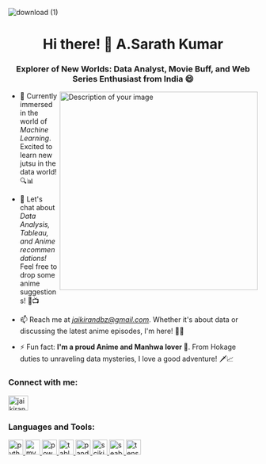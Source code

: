 ![download (1)](https://github.com/sarath3124/sarath3124/assets/136588898/10fa877a-0b6f-4265-b2f3-2e63d0df0a3d)<h1 align="center">Hi there! 👋 A.Sarath Kumar</h1>
<h3 align="center">Explorer of New Worlds: Data Analyst, Movie Buff, and Web Series Enthusiast from India 😄</h3>
<img align="right" <img src="C:\Users\sarat\OneDrive\Desktop\download (1).jpeg" alt="Description of your image" width="400">


- 🌱 Currently immersed in the world of *Machine Learning*. Excited to learn new jutsu in the data world! 🔍📊
  
- 💬 Let's chat about *Data Analysis, Tableau, and Anime recommendations!* Feel free to drop some anime suggestions! 🎉📺

- 📫 Reach me at *jaikirandbz@gmail.com*. Whether it's about data or discussing the latest anime episodes, I'm here! 📧😉

- ⚡ Fun fact: **I'm a proud Anime and Manhwa lover 🤩**. From Hokage duties to unraveling data mysteries, I love a good adventure! 🗡📈

<h3 align="left">Connect with me:</h3>
<p align="left">
  <a href="https://linkedin.com/in/jaikirandbz" target="_blank">
    <img align="center" src="https://upload.wikimedia.org/wikipedia/commons/c/ca/LinkedIn_logo_initials.png" alt="jaikirandbz LinkedIn" height="30" width="40" />
  </a>
</p>

### Languages and Tools:

<p align="left">
  <a href="https://www.python.org" target="_blank" rel="noreferrer">
    <img src="https://www.vectorlogo.zone/logos/python/python-icon.svg" alt="python" height="30" width="30"/>
  </a>
  <a href="https://www.mysql.com/" target="_blank" rel="noreferrer">
    <img src="https://www.vectorlogo.zone/logos/mysql/mysql-icon.svg" alt="mysql" height="30" width="30"/>
  </a>
  <a href="https://powerbi.microsoft.com/" target="_blank" rel="noreferrer">
    <img src="https://upload.wikimedia.org/wikipedia/commons/c/c9/Power_bi_logo_black.svg" alt="powerbi" height="30" width="30"/>
  </a>
  <a href="https://www.tableau.com/" target="_blank" rel="noreferrer">
    <img src="https://upload.wikimedia.org/wikipedia/commons/4/4b/Tableau_Logo.png" alt="tableau" height="30" width="30"/>
  </a>
  <a href="https://pandas.pydata.org/" target="_blank" rel="noreferrer">
    <img src="https://upload.wikimedia.org/wikipedia/commons/e/ed/Pandas_logo.svg" alt="pandas" height="30" width="30"/>
  </a>
  <a href="https://scikit-learn.org/" target="_blank" rel="noreferrer">
    <img src="https://upload.wikimedia.org/wikipedia/commons/0/05/Scikit_learn_logo_small.svg" alt="scikit_learn" height="30" width="30"/>
  </a>
  <a href="https://seaborn.pydata.org/" target="_blank" rel="noreferrer">
    <img src="https://seaborn.pydata.org/_images/logo-mark-lightbg.svg" alt="seaborn" height="30" width="30"/>
  </a>
  <a href="https://www.tensorflow.org" target="_blank" rel="noreferrer">
    <img src="https://www.vectorlogo.zone/logos/tensorflow/tensorflow-icon.svg" alt="tensorflow" height="30" width="30"/>
  </a>
</p>
